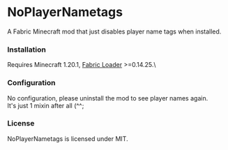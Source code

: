 # NoPlayerNametags
A Fabric Minecraft mod that just disables player name tags when installed.

### Installation
Requires Minecraft 1.20.1, [Fabric Loader](https://fabricmc.net/) >=0.14.25.\

### Configuration
No configuration, please uninstall the mod to see player names again.\
It's just 1 mixin after all (^^;

### License
NoPlayerNametags is licensed under MIT.